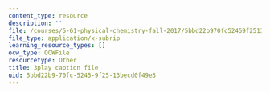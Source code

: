 ```yaml
---
content_type: resource
description: ''
file: /courses/5-61-physical-chemistry-fall-2017/5bbd22b970fc52459f2513becd0f49e3_6dJnvu3-LeU.vtt
file_type: application/x-subrip
learning_resource_types: []
ocw_type: OCWFile
resourcetype: Other
title: 3play caption file
uid: 5bbd22b9-70fc-5245-9f25-13becd0f49e3
---
```

